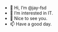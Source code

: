 - 👋 Hi, I’m @jay-fsd
- 👀 I’m interested in IT.
- 💞️ Nice to see you.
- 📫 Have a good day.

<!---
jay-fsd/jay-fsd is a ✨ special ✨ repository because its `README.md` (this file) appears on your GitHub profile.
You can click the Preview link to take a look at your changes.
--->
